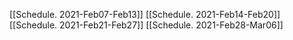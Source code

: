 [[Schedule. 2021-Feb07-Feb13]]
[[Schedule. 2021-Feb14-Feb20]]
[[Schedule. 2021-Feb21-Feb27]]
[[Schedule. 2021-Feb28-Mar06]]
